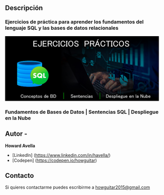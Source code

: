## Descripción

### Ejercicios de práctica para aprender los fundamentos del lenguaje SQL y las bases de datos relacionales

![](./Images/header_sql.jpg)

### Fundamentos de Bases de Datos | Sentencias SQL | Despliegue en la Nube

## Autor -
**Howard Avella**

* [LinkedIn] (https://www.linkedin.com/in/havella/)
* [Codepen] (https://codepen.io/howguitar)

## Contacto
Si quieres contactarme puedes escribirme a howguitar2015@gmail.com